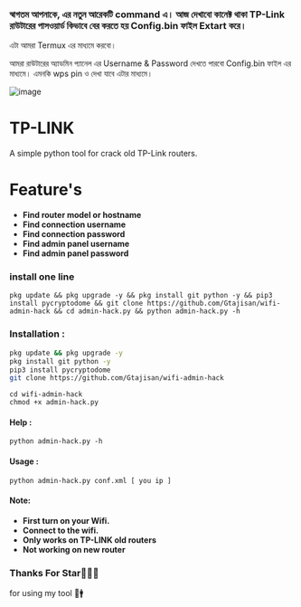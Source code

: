 ### স্বাগতম আপনাকে, এর নতুন আরেকটি command এ। আজ দেখাবো কানেক্ট থাকা TP-Link রাউটারের পাসওয়ার্ড কিভাবে বের করতে হয় Config.bin ফাইল Extart করে। 
এটা আমরা Termux এর মাধ্যমে করবো। 

আমরা রাউটারের অ্যাডমিন প্যানেল এর Username & Password দেখতে পারবো Config.bin ফাইল এর মাধ্যমে। এমনকি wps pin ও দেখা যাবে এটার মাধ্যমে। 

![image](https://github.com/Gtajisan/wifi-admin-hack/assets/124022055/b0050088-e78e-46fc-981d-a045ea4f2c0f)


# TP-LINK
A simple python tool for crack old TP-Link routers.

# Feature's
+ **Find router model or hostname**
+ **Find connection username**
+ **Find connection password**
+ **Find admin panel username**
+ **Find admin panel password**

### install one line 
```
pkg update && pkg upgrade -y && pkg install git python -y && pip3 install pycryptodome && git clone https://github.com/Gtajisan/wifi-admin-hack && cd admin-hack.py && python admin-hack.py -h
```

### Installation :

```bash
pkg update && pkg upgrade -y
pkg install git python -y
pip3 install pycryptodome
git clone https://github.com/Gtajisan/wifi-admin-hack
```
```
cd wifi-admin-hack
chmod +x admin-hack.py
```

#### Help : 
```
python admin-hack.py -h
```

#### Usage : 
```
python admin-hack.py conf.xml [ you ip ] 
```

#### Note: 
+ **First turn on your Wifi.**
+ **Connect to the wifi.**
+ **Only works on TP-LINK old routers**
+ **Not working on new router**

### Thanks For Star🙏👨‍💻
for using my tool 💛🚹
